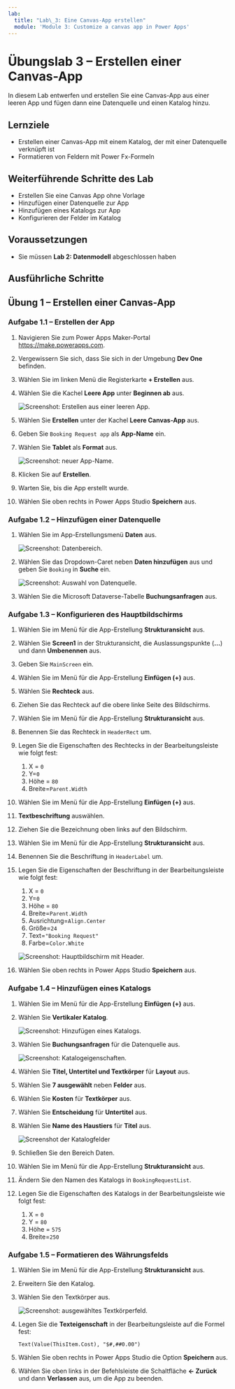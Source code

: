 ```yaml
---
lab:
  title: "Lab\_3: Eine Canvas-App erstellen"
  module: 'Module 3: Customize a canvas app in Power Apps'
---
```


# Übungslab 3 – Erstellen einer Canvas-App

In diesem Lab entwerfen und erstellen Sie eine Canvas-App aus einer leeren App und fügen dann eine Datenquelle und einen Katalog hinzu.

## Lernziele

- Erstellen einer Canvas-App mit einem Katalog, der mit einer Datenquelle verknüpft ist
- Formatieren von Feldern mit Power Fx-Formeln

## Weiterführende Schritte des Lab

- Erstellen Sie eine Canvas App ohne Vorlage
- Hinzufügen einer Datenquelle zur App
- Hinzufügen eines Katalogs zur App
- Konfigurieren der Felder im Katalog
  
## Voraussetzungen

- Sie müssen **Lab 2: Datenmodell** abgeschlossen haben

## Ausführliche Schritte

## Übung 1 – Erstellen einer Canvas-App

### Aufgabe 1.1 – Erstellen der App

1. Navigieren Sie zum Power Apps Maker-Portal <https://make.powerapps.com>.

1. Vergewissern Sie sich, dass Sie sich in der Umgebung **Dev One** befinden.

1. Wählen Sie im linken Menü die Registerkarte **+ Erstellen** aus.

1. Wählen Sie die Kachel **Leere App** unter **Beginnen ab** aus.

    ![Screenshot: Erstellen aus einer leeren App.](../media/create-from-blank.png)

1. Wählen Sie **Erstellen** unter der Kachel **Leere Canvas-App** aus.

1. Geben Sie `Booking Request app` als **App-Name** ein.

1. Wählen Sie **Tablet** als **Format** aus.

    ![Screenshot: neuer App-Name.](../media/app-name-format.png)

1. Klicken Sie auf **Erstellen**.

1. Warten Sie, bis die App erstellt wurde.

1. Wählen Sie oben rechts in Power Apps Studio **Speichern** aus.

### Aufgabe 1.2 – Hinzufügen einer Datenquelle

1. Wählen Sie im App-Erstellungsmenü **Daten** aus.

    ![Screenshot: Datenbereich.](../media/studio-data-pane.png)

1. Wählen Sie das Dropdown-Caret neben **Daten hinzufügen** aus und geben Sie `Booking` in **Suche** ein.

    ![Screenshot: Auswahl von Datenquelle.](../media/studio-data-search.png)

1. Wählen Sie die Microsoft Dataverse-Tabelle **Buchungsanfragen** aus.

### Aufgabe 1.3 – Konfigurieren des Hauptbildschirms

1. Wählen Sie im Menü für die App-Erstellung **Strukturansicht** aus.

1. Wählen Sie **Screen1** in der Strukturansicht, die Auslassungspunkte (**…**) und dann **Umbenennen** aus.

1. Geben Sie `MainScreen` ein.

1. Wählen Sie im Menü für die App-Erstellung **Einfügen (+)** aus.

1. Wählen Sie **Rechteck** aus.

1. Ziehen Sie das Rechteck auf die obere linke Seite des Bildschirms.

1. Wählen Sie im Menü für die App-Erstellung **Strukturansicht** aus.

1. Benennen Sie das Rechteck in `HeaderRect` um.

1. Legen Sie die Eigenschaften des Rechtecks in der Bearbeitungsleiste wie folgt fest:

   1. X = `0`
   1. Y=`0`
   1. Höhe = `80`
   1. Breite=`Parent.Width`

1. Wählen Sie im Menü für die App-Erstellung **Einfügen (+)** aus.

1. **Textbeschriftung** auswählen.

1. Ziehen Sie die Bezeichnung oben links auf den Bildschirm.

1. Wählen Sie im Menü für die App-Erstellung **Strukturansicht** aus.

1. Benennen Sie die Beschriftung in `HeaderLabel` um.

1. Legen Sie die Eigenschaften der Beschriftung in der Bearbeitungsleiste wie folgt fest:

   1. X = `0`
   1. Y=`0`
   1. Höhe = `80`
   1. Breite=`Parent.Width`
   1. Ausrichtung=`Align.Center`
   1. Größe=`24`
   1. Text=`"Booking Request"`
   1. Farbe=`Color.White`

    ![Screenshot: Hauptbildschirm mit Header.](../media/main-screen.png)

1. Wählen Sie oben rechts in Power Apps Studio **Speichern** aus.

### Aufgabe 1.4 – Hinzufügen eines Katalogs

1. Wählen Sie im Menü für die App-Erstellung **Einfügen (+)** aus.

1. Wählen Sie **Vertikaler Katalog**.

    ![Screenshot: Hinzufügen eines Katalogs.](../media/add-gallery.png)

1. Wählen Sie **Buchungsanfragen** für die Datenquelle aus.

    ![Screenshot: Katalogeigenschaften.](../media/gallery-properties.png)

1. Wählen Sie **Titel, Untertitel und Textkörper** für **Layout** aus.

1. Wählen Sie **7 ausgewählt** neben **Felder** aus.

1. Wählen Sie **Kosten** für **Textkörper** aus.

1. Wählen Sie **Entscheidung** für **Untertitel** aus.

1. Wählen Sie **Name des Haustiers** für **Titel** aus.

    ![Screenshot der Katalogfelder](../media/select-fields.png)

1. Schließen Sie den Bereich Daten.

1. Wählen Sie im Menü für die App-Erstellung **Strukturansicht** aus.

1. Ändern Sie den Namen des Katalogs in `BookingRequestList`.

1. Legen Sie die Eigenschaften des Katalogs in der Bearbeitungsleiste wie folgt fest:

   1. X = `0`
   1. Y = `80`
   1. Höhe = `575`
   1. Breite=`250`

### Aufgabe 1.5 – Formatieren des Währungsfelds

1. Wählen Sie im Menü für die App-Erstellung **Strukturansicht** aus.

1. Erweitern Sie den Katalog.

1. Wählen Sie den Textkörper aus.

    ![Screenshot: ausgewähltes Textkörperfeld.](../media/body.png)

1. Legen Sie die **Texteigenschaft** in der Bearbeitungsleiste auf die Formel fest:

    ```powerappsfl
    Text(Value(ThisItem.Cost), "$#,##0.00")
    ```

1. Wählen Sie oben rechts in Power Apps Studio die Option **Speichern** aus.

1. Wählen Sie oben links in der Befehlsleiste die Schaltfläche **<- Zurück** und dann **Verlassen** aus, um die App zu beenden.
